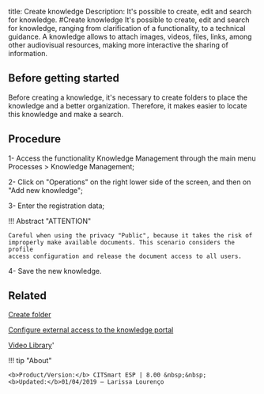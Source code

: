 title: Create knowledge
Description: It's possible to create, edit and search for knowledge.
#Create knowledge
It's possible to create, edit and search for knowledge, ranging from clarification of a functionality, to a technical guidance.
A knowledge allows to attach images, videos, files, links, among other audiovisual resources, making more interactive the sharing of information.

Before getting started
--------------------------

Before creating a knowledge, it's necessary to create folders to place the
knowledge and a better organization. Therefore, it makes easier to locate this
knowledge and make a search.

Procedure
-------------

1-  Access the functionality Knowledge Management through the main menu
    Processes \> Knowledge Management;

2-  Click on "Operations" on the right lower side of the screen, and then on
    "Add new knowledge";

3-  Enter the registration data;

!!! Abstract "ATTENTION"  

    Careful when using the privacy "Public", because it takes the risk of
    improperly make available documents. This scenario considers the profile
    access configuration and release the document access to all users.

4-  Save the new knowledge.

Related
-----------

[Create folder](https://docs-dev.citsmart.com/en/site/citsmart-esp-8/5-processes/knowledge/configuration/create-folder.html)

[Configure external access to the knowledge portal](https://docs-dev.citsmart.com/en/site/citsmart-esp-8/5-processes/knowledge/configuration/configure-external-access-knowledge-portal.html)

<i class='fa fa-youtube-play  fa-2x' style='color:#97ce17;vertical-align: middle;'> </i> [Video Library](https://www.youtube.com/playlist?list=PLB5qK2uzf2RPrJlfrg8kcSk7iorkZwCWq)'

!!! tip "About"

    <b>Product/Version:</b> CITSmart ESP | 8.00 &nbsp;&nbsp;
    <b>Updated:</b>01/04/2019 – Larissa Lourenço


